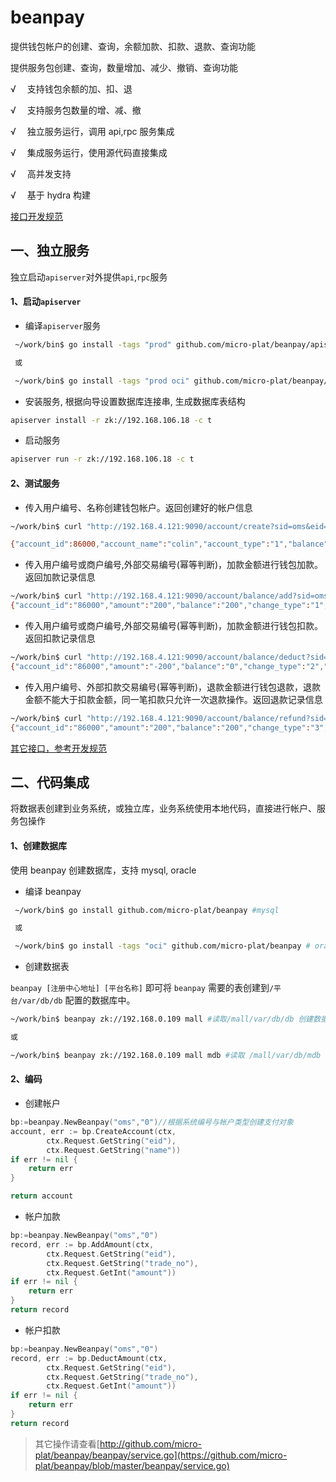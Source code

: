 # beanpay

提供钱包帐户的创建、查询，余额加款、扣款、退款、查询功能

提供服务包创建、查询，数量增加、减少、撤销、查询功能

√ 　支持钱包余额的加、扣、退

√ 　支持服务包数量的增、减、撤

√ 　独立服务运行，调用 api,rpc 服务集成

√ 　集成服务运行，使用源代码直接集成

√ 　高并发支持

√ 　基于 hydra 构建

[接口开发规范](https://github.com/micro-plat/beanpay/blob/master/api.md)

## 一、独立服务

独立启动`apiserver`对外提供`api`,`rpc`服务

#### 1、启动`apiserver`

- 编译`apiserver`服务

```sh
 ~/work/bin$ go install -tags "prod" github.com/micro-plat/beanpay/apiserver #mysql

 或

 ~/work/bin$ go install -tags "prod oci" github.com/micro-plat/beanpay/apiserver #oracle
```

- 安装服务, 根据向导设置数据库连接串, 生成数据库表结构

```sh
apiserver install -r zk://192.168.106.18 -c t
```

- 启动服务

```sh
apiserver run -r zk://192.168.106.18 -c t
```

#### 2、测试服务

- 传入用户编号、名称创建钱包帐户。返回创建好的帐户信息

```sh
~/work/bin$ curl "http://192.168.4.121:9090/account/create?sid=oms&eid=86001&name=colin&tp=1"

{"account_id":86000,"account_name":"colin","account_type":"1","balance":200,"credit":0}
```

- 传入用户编号或商户编号,外部交易编号(幂等判断)，加款金额进行钱包加款。返回加款记录信息

```sh
~/work/bin$ curl "http://192.168.4.121:9090/account/balance/add?sid=oms&eid=86001&trade_no=8970876&amount=200"
{"account_id":"86000","amount":"200","balance":"200","change_type":"1","create_time":"20190731172225","record_id":"100000","trade_no":"8970876"}
```

- 传入用户编号或商户编号,外部交易编号(幂等判断)，加款金额进行钱包扣款。返回扣款记录信息

```sh
~/work/bin$ curl "http://192.168.4.121:9090/account/balance/deduct?sid=oms&eid=86001&trade_no=8970876&amount=200"
{"account_id":"86000","amount":"-200","balance":"0","change_type":"2","create_time":"20190731172225","record_id":"100001","trade_no":"8970876"}
```

- 传入用户编号、外部扣款交易编号(幂等判断)，退款金额进行钱包退款，退款金额不能大于扣款金额，同一笔扣款只允许一次退款操作。返回退款记录信息

```sh
~/work/bin$ curl "http://192.168.4.121:9090/account/balance/refund?sid=oms&eid=86001&trade_no=8970876&amount=200"
{"account_id":"86000","amount":"200","balance":"200","change_type":"3","create_time":"20190731172225","record_id":"100002","trade_no":"8970876"}
```

[其它接口，参考开发规范](https://github.com/micro-plat/beanpay/blob/master/api.md)

## 二、代码集成

将数据表创建到业务系统，或独立库，业务系统使用本地代码，直接进行帐户、服务包操作

#### 1、创建数据库

使用 beanpay 创建数据库，支持 mysql, oracle

- 编译 beanpay

```sh
 ~/work/bin$ go install github.com/micro-plat/beanpay #mysql

 或

 ~/work/bin$ go install -tags "oci" github.com/micro-plat/beanpay # oracle

```

- 创建数据表

`beanpay [注册中心地址] [平台名称]` 即可将 `beanpay` 需要的表创建到`/平台/var/db/db` 配置的数据库中。

```sh
~/work/bin$ beanpay zk://192.168.0.109 mall #读取/mall/var/db/db 创建数据库

或

~/work/bin$ beanpay zk://192.168.0.109 mall mdb #读取 /mall/var/db/mdb 创建数据库

```

#### 2、编码

- 创建帐户

```go
bp:=beanpay.NewBeanpay("oms","0")//根据系统编号与帐户类型创建支付对象
account, err := bp.CreateAccount(ctx,
		ctx.Request.GetString("eid"),
		ctx.Request.GetString("name"))
if err != nil {
    return err
}

return account
```

- 帐户加款

```go
bp:=beanpay.NewBeanpay("oms","0")
record, err := bp.AddAmount(ctx,
		ctx.Request.GetString("eid"),
		ctx.Request.GetString("trade_no"),
		ctx.Request.GetInt("amount"))
if err != nil {
    return err
}
return record

```

- 帐户扣款

```go
bp:=beanpay.NewBeanpay("oms","0")
record, err := bp.DeductAmount(ctx,
		ctx.Request.GetString("eid"),
		ctx.Request.GetString("trade_no"),
		ctx.Request.GetInt("amount"))
if err != nil {
    return err
}
return record

```

> 其它操作请查看[http://github.com/micro-plat/beanpay/beanpay/service.go](https://github.com/micro-plat/beanpay/blob/master/beanpay/service.go)
